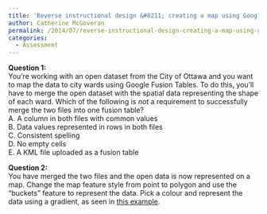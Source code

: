 ```yaml
---
title: 'Reverse instructional design &#8211; creating a map using Google Fusion Tables'
author: Catherine McGoveran
permalink: /2014/07/reverse-instructional-design-creating-a-map-using-google-fusion-tables/
categories:
  - Assessment
---
```

**Question 1:**  
You’re working with an open dataset from the City of Ottawa and you want to map the data to city wards using Google Fusion Tables. To do this, you’ll have to merge the open dataset with the spatial data representing the shape of each ward. Which of the following is *not* a requirement to successfully merge the two files into one fusion table?  
A. A column in both files with common values  
B. Data values represented in rows in both files  
C. Consistent spelling  
D. No empty cells  
E. A KML file uploaded as a fusion table

**Question 2:**  
You have merged the two files and the open data is now represented on a map. Change the map feature style from point to polygon and use the “buckets” feature to represent the data. Pick a colour and represent the data using a gradient, as seen in <a href="https://www.google.com/fusiontables/DataSource?docid=1zYIVPFO1PtcxBUSfl1xmwDMPQgV875q9RBALfl4" target="_blank">this example</a>.
